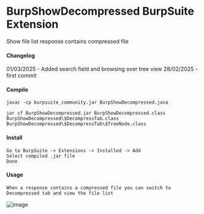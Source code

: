 # BurpShowDecompressed BurpSuite Extension
Show file list response contains compressed file


#### Changelog

01/03/2025 - Added search field and browsing over tree view
28/02/2025 - first commit


#### Compile


```
javac -cp burpsuite_community.jar BurpShowDecompressed.java

jar cf BurpShowDecompressed.jar BurpShowDecompressed.class BurpShowDecompressed\$DecompressTab.class BurpShowDecompressed\$DecompressTab\$TreeNode.class 

```

#### Install

```
Go to BurpSuite -> Extensions -> Installed -> Add
Select compiled .jar file
Done

```

#### Usage

```
When a response contains a compressed file you can switch to Decompressed tab and view the file list

```

![image](https://github.com/user-attachments/assets/e854eab3-49f1-40be-a0ef-e4845b39557c)
